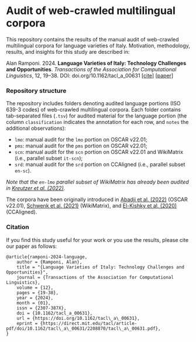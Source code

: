 # Audit of web-crawled multilingual corpora

This repository contains the results of the manual audit of web-crawled multilingual corpora for language varieties of Italy. Motivation, methodology, results, and insights for this study are described in:

Alan Ramponi. 2024. **Language Varieties of Italy: Technology Challenges and Opportunities**. *Transactions of the Association for Computational Linguistics*, 12, 19–38. DOI: doi.org/10.1162/tacl_a_00631 [[cite]](#citation) [[paper]](https://direct.mit.edu/tacl/article/doi/10.1162/tacl_a_00631/119058/Language-Varieties-of-Italy-Technology-Challenges)


### Repository structure

The repository includes folders denoting audited language portions (ISO 639-3 codes) of web-crawled multilingual corpora. Each folder contains tab-separated files (`.tsv`) for audited material for the language portion (the column `classification` indicates the annotation for each row, and `notes` the additional observations):

- `lmo`: manual audit for the `lmo` portion on OSCAR v22.01;
- `pms`: manual audit for the `pms` portion on OSCAR v22.01;
- `scn`: manual audit for the `scn` portion on OSCAR v22.01 and WikiMatrix (i.e., parallel subset `it-scn`);
- `srd`: manual audit for the `srd` portion on CCAligned (i.e., parallel subset `en-sc`).

*Note that the `en-lmo` parallel subset of WikiMatrix has already been audited in [Kreutzer et al. (2022)](https://aclanthology.org/2022.tacl-1.4/).*

The corpora have been originally introduced in [Abadji et al. (2022)](https://aclanthology.org/2022.lrec-1.463/) (OSCAR v22.01), [Schwenk et al. (2021)](https://aclanthology.org/2021.eacl-main.115/) (WikiMatrix), and [El-Kishky et al. (2020)](https://aclanthology.org/2020.emnlp-main.480/) (CCAligned).


### Citation

If you find this study useful for your work or you use the results, please cite our paper as follows:

```
@article{ramponi-2024-language,
    author = {Ramponi, Alan},
    title = "{Language Varieties of Italy: Technology Challenges and Opportunities}",
    journal = {Transactions of the Association for Computational Linguistics},
    volume = {12},
    pages = {19-38},
    year = {2024},
    month = {01},
    issn = {2307-387X},
    doi = {10.1162/tacl_a_00631},
    url = {https://doi.org/10.1162/tacl\_a\_00631},
    eprint = {https://direct.mit.edu/tacl/article-pdf/doi/10.1162/tacl\_a\_00631/2208870/tacl\_a\_00631.pdf},
}
```